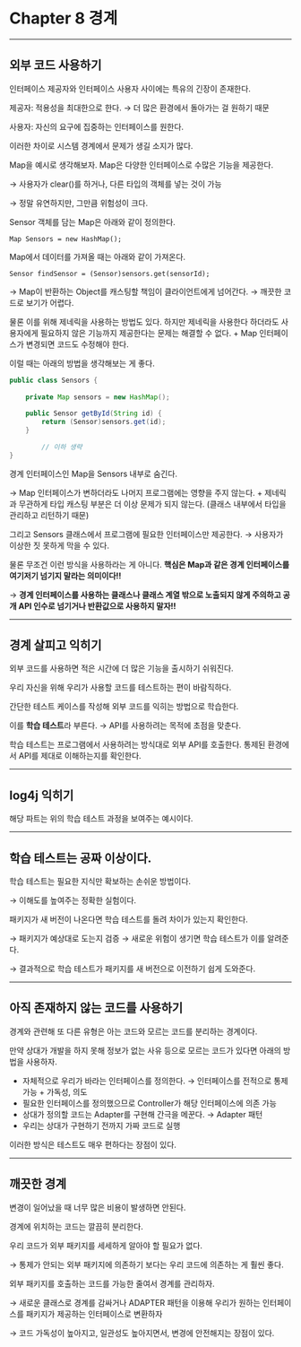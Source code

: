 # Chapter 8 경계

---

## 외부 코드 사용하기

인터페이스 제공자와 인터페이스 사용자 사이에는 특유의 긴장이 존재한다.

제공자: 적용성을 최대한으로 한다. → 더 많은 환경에서 돌아가는 걸 원하기 때문

사용자: 자신의 요구에 집중하는 인터페이스를 원한다.

이러한 차이로 시스템 경계에서 문제가 생길 소지가 많다.

Map을 예시로 생각해보자. Map은 다양한 인터페이스로 수많은 기능을 제공한다.

→ 사용자가 clear()를 하거나, 다른 타입의 객체를 넣는 것이 가능

→ 정말 유연하지만, 그만큼 위험성이 크다.

Sensor 객체를 담는 Map은 아래와 같이 정의한다.

`Map Sensors = new HashMap();`

Map에서 데이터를 가져올 때는 아래와 같이 가져온다.

`Sensor findSensor = (Sensor)sensors.get(sensorId);`

→ Map이 반환하는 Object를 캐스팅할 책임이 클라이언트에게 넘어간다. → 깨끗한 코드로 보기가 어렵다.

물론 이를 위해 제네릭을 사용하는 방법도 있다. 하지만 제네릭을 사용한다 하더라도 사용자에게 필요하지 않은 기능까지 제공한다는 문제는 해결할 수 없다. + Map 인터페이스가 변경되면 코드도 수정해야 한다.

이럴 때는 아래의 방법을 생각해보는 게 좋다.

```java
public class Sensors {
    
    private Map sensors = new HashMap();
    
    public Sensor getById(String id) {
        return (Sensor)sensors.get(id);
    }
		
		// 이하 생략
}
```

경계 인터페이스인 Map을 Sensors 내부로 숨긴다.

→ Map 인터페이스가 변하더라도 나머지 프로그램에는 영향을 주지 않는다. + 제네릭과 무관하게 타입 캐스팅 부분은 더 이상 문제가 되지 않는다. (클래스 내부에서 타입을 관리하고 리턴하기 때문)

그리고 Sensors 클래스에서 프로그램에 필요한 인터페이스만 제공한다. → 사용자가 이상한 짓 못하게 막을 수 있다.

물론 무조건 이런 방식을 사용하라는 게 아니다. **핵심은 Map과 같은 경계 인터페이스를 여기저기 넘기지 말라는 의미이다!!**

→ **경계 인터페이스를 사용하는 클래스나 클래스 계열 밖으로 노출되지 않게 주의하고 공개 API 인수로 넘기거나 반환값으로 사용하지 말자!!**

---

## 경계 살피고 익히기

외부 코드를 사용하면 적은 시간에 더 많은 기능을 출시하기 쉬워진다.

우리 자신을 위해 우리가 사용할 코드를 테스트하는 편이 바람직하다.

간단한 테스트 케이스를 작성해 외부 코드를 익히는 방법으로 학습한다.

이를 **학습 테스트**라 부른다. → API를 사용하려는 목적에 초점을 맞춘다.

학습 테스트는 프로그램에서 사용하려는 방식대로 외부 API를 호출한다. 통제된 환경에서 API를 제대로 이해하는지를 확인한다.

---

## log4j 익히기

해당 파트는 위의 학습 테스트 과정을 보여주는 예시이다.

---

## 학습 테스트는 공짜 이상이다.

학습 테스트는 필요한 지식만 확보하는 손쉬운 방법이다.

→ 이해도를 높여주는 정확한 실험이다.

패키지가 새 버전이 나온다면 학습 테스트를 돌려 차이가 있는지 확인한다.

→ 패키지가 예상대로 도는지 검증 → 새로운 위험이 생기면 학습 테스트가 이를 알려준다.

→ 결과적으로 학습 테스트가 패키지를 새 버전으로 이전하기 쉽게 도와준다.

---

## 아직 존재하지 않는 코드를 사용하기

경계와 관련해 또 다른 유형은 아는 코드와 모르는 코드를 분리하는 경계이다.

만약 상대가 개발을 하지 못해 정보가 없는 사유 등으로 모르는 코드가 있다면 아래의 방법을 사용하자.

- 자체적으로 우리가 바라는 인터페이스를 정의한다. → 인터페이스를 전적으로 통제 가능 + 가독성, 의도
- 필요한 인터페이스를 정의했으므로 Controller가 해당 인터페이스에 의존 가능
- 상대가 정의할 코드는 Adapter를 구현해 간극을 메꾼다. → Adapter 패턴
- 우리는 상대가 구현하기 전까지 가짜 코드로 실행

이러한 방식은 테스트도 매우 편하다는 장점이 있다.

---

## 깨끗한 경계

변경이 일어났을 때 너무 많은 비용이 발생하면 안된다.

경계에 위치하는 코드는 깔끔히 분리한다.

우리 코드가 외부 패키지를 세세하게 알아야 할 필요가 없다.

→ 통제가 안되는 외부 패키지에 의존하기 보다는 우리 코드에 의존하는 게 훨씬 좋다.

외부 패키지를 호출하는 코드를 가능한 줄여서 경계를 관리하자.

→ 새로운 클래스로 경계를 감싸거나 ADAPTER 패턴을 이용해 우리가 원하는 인터페이스를 패키지가 제공하는 인터페이스로 변환하자

→ 코드 가독성이 높아지고, 일관성도 높아지면서, 변경에 안전해지는 장점이 있다.